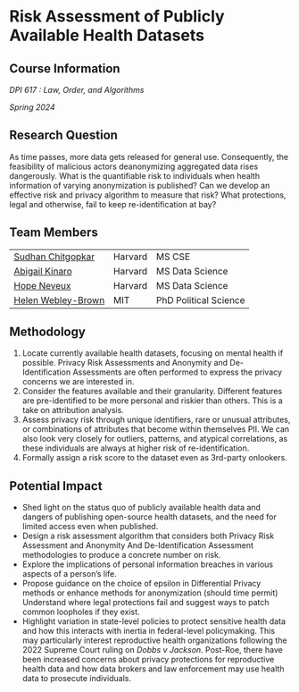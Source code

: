 # Risk Assessment of Publicly Available Health Datasets

## Course Information

*DPI 617 : Law, Order, and Algorithms*

*Spring 2024*

## Research Question
As time passes, more data gets released for general use. Consequently, the feasibility of malicious actors deanonymizing aggregated data rises dangerously. What is the quantifiable risk to individuals when health information of varying anonymization is published? Can we develop an effective risk and privacy algorithm to measure that risk? What protections, legal and otherwise, fail to keep re-identification at bay? 


## Team Members
|             |         |                 |
| ----------- | ------- | --------------- |
| [Sudhan Chitgopkar](mailto:sudhanchitgopkar@g.harvard.edu) | Harvard | MS CSE |
| [Abigail Kinaro](mailto:akinaro@g.harvard.edu) | Harvard | MS Data Science |
| [Hope Neveux](mailto:hopeneveux@g.harvard.edu) | Harvard | MS Data Science |
| [Helen Webley-Brown](mailto:helenwb@mit.edu) | MIT | PhD Political Science|

## Methodology

1. Locate currently available health datasets, focusing on mental health if possible. 
Privacy Risk Assessments and Anonymity and De-Identification Assessments are often performed to express the privacy concerns we are interested in. 
2. Consider the features available and their granularity. Different features are pre-identified to be more personal and riskier than others. This is a take on attribution analysis.
3. Assess privacy risk through unique identifiers, rare or unusual attributes, or combinations of attributes that become within themselves PII. We can also look very closely for outliers, patterns, and atypical correlations, as these individuals are always at higher risk of re-identification. 
4. Formally assign a risk score to the dataset even as 3rd-party onlookers.

## Potential Impact

- Shed light on the status quo of publicly available health data and dangers of publishing open-source health datasets, and the need for limited access even when published.
- Design a risk assessment algorithm that considers both Privacy Risk Assessment and Anonymity And De-Identification Assessment methodologies to produce a concrete number on risk. 
- Explore the implications of personal information breaches in various aspects of a person’s life.
- Propose guidance on the choice of epsilon in Differential Privacy methods or enhance methods for anonymization (should time permit)
Understand where legal protections fail and suggest ways to patch common loopholes if they exist.
- Highlight variation in state-level policies to protect sensitive health data and how this interacts with inertia in federal-level policymaking. This may particularly interest reproductive health organizations following the 2022 Supreme Court ruling on *Dobbs v Jackson*. Post-Roe, there have been increased concerns about privacy protections for reproductive health data and how data brokers and law enforcement may use health data to prosecute individuals.
